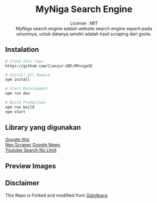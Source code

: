 <div align="center">

# MyNiga Search Engine

License : MIT
<br>
MyNiga search engine adalah website search engine seperti pada umumnya, untuk datanya sendiri adalah hasil scraping dari goole.

</div>

## Instalation

```bash
# Clone this repo
https://github.com/Cianjur-GBF/MYnigaSE

# Install All Module
npm install

# Start Development
npm run dev

# Build Production
npm run build
npm start
```

## Library yang digunakan

[Google-this](https://github.com/LuanRT/google-this 'Google this')
<br>
[Neo Scraper Google News](https://github.com/adarshsingh1407/neo-google-news-scraper 'Neo Scraper Google News')
<br>
[Youtube Search No LImit](https://github.com/Eloquentia-Studios/youtube-search-no-limit 'Youtube Search No LImit')

## Preview Images



## Disclaimer
This Repo is Forked and modified from [Gatotkaca](https://github.com/bagusok/gatotkaca 'Google this')